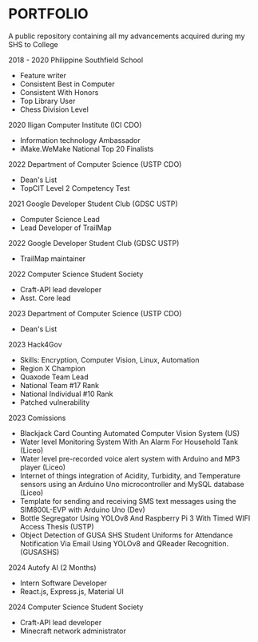 # PORTFOLIO
A public repository containing all my advancements acquired during my SHS to College

2018 - 2020 Philippine Southfield School
- Feature writer
- Consistent Best in Computer
- Consistent With Honors
- Top Library User
- Chess Division Level 

2020 Iligan Computer Institute (ICI CDO)
- Information technology Ambassador
- iMake.WeMake National Top 20 Finalists 

2022 Department of Computer Science (USTP CDO)
- Dean's List
- TopCIT Level 2 Competency Test

2021 Google Developer Student Club (GDSC USTP) 
- Computer Science Lead
- Lead Developer of TrailMap 

2022 Google Developer Student Club (GDSC USTP)
- TrailMap maintainer

2022 Computer Science Student Society
- Craft-API lead developer
- Asst. Core lead

2023 Department of Computer Science (USTP CDO)
- Dean's List

2023 Hack4Gov
- Skills: Encryption, Computer Vision, Linux, Automation
- Region X Champion
- Quaxode Team Lead
- National Team #17 Rank 
- National Individual #10 Rank
- Patched vulnerability

2023 Comissions
- Blackjack Card Counting Automated Computer Vision System (US)
- Water level Monitoring System With An Alarm For Household Tank (Liceo)
- Water level pre-recorded voice alert system with Arduino and MP3 player (Liceo)
- Internet of things integration of Acidity, Turbidity, and Temperature sensors using an Arduino Uno microcontroller and MySQL database (Liceo)
- Template for sending and receiving SMS text messages using the SIM800L-EVP with Arduino Uno (Dev)
- Bottle Segregator Using YOLOv8 And Raspberry Pi 3 With Timed WIFI Access Thesis (USTP)
- Object Detection of GUSA SHS Student Uniforms for Attendance Notification Via Email Using YOLOv8 and QReader Recognition. (GUSASHS)

2024 Autofy AI (2 Months)
- Intern Software Developer
- React.js, Express.js, Material UI  

2024 Computer Science Student Society
- Craft-API lead developer
- Minecraft network administrator
